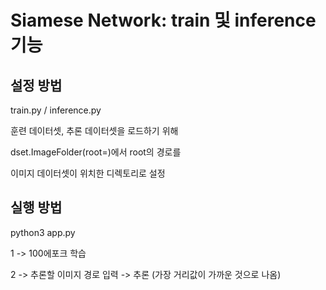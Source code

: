 # Siamese Network: train 및 inference 기능

## 설정 방법

train.py / inference.py

훈련 데이터셋, 추론 데이터셋을 로드하기 위해

dset.ImageFolder(root=)에서 root의 경로를

이미지 데이터셋이 위치한 디렉토리로 설정



## 실행 방법

python3 app.py

1 -> 100에포크 학습

2  -> 추론할 이미지 경로 입력 -> 추론 (가장 거리값이 가까운 것으로 나옴)
